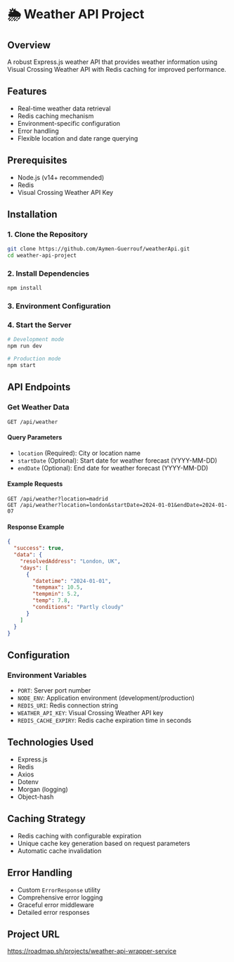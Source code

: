 # 🌦️ Weather API Project

## Overview

A robust Express.js weather API that provides weather information using Visual Crossing Weather API with Redis caching for improved performance.

## Features

- Real-time weather data retrieval
- Redis caching mechanism
- Environment-specific configuration
- Error handling
- Flexible location and date range querying

## Prerequisites

- Node.js (v14+ recommended)
- Redis
- Visual Crossing Weather API Key

## Installation

### 1. Clone the Repository

```bash
git clone https://github.com/Aymen-Guerrouf/weatherApi.git
cd weather-api-project
```

### 2. Install Dependencies

```bash
npm install
```

### 3. Environment Configuration



### 4. Start the Server

```bash
# Development mode
npm run dev

# Production mode
npm start
```

## API Endpoints

### Get Weather Data

```
GET /api/weather
```

#### Query Parameters

- `location` (Required): City or location name
- `startDate` (Optional): Start date for weather forecast (YYYY-MM-DD)
- `endDate` (Optional): End date for weather forecast (YYYY-MM-DD)

#### Example Requests

```
GET /api/weather?location=madrid
GET /api/weather?location=london&startDate=2024-01-01&endDate=2024-01-07
```

#### Response Example

```json
{
  "success": true,
  "data": {
    "resolvedAddress": "London, UK",
    "days": [
      {
        "datetime": "2024-01-01",
        "tempmax": 10.5,
        "tempmin": 5.2,
        "temp": 7.8,
        "conditions": "Partly cloudy"
      }
    ]
  }
}
```



## Configuration

### Environment Variables

- `PORT`: Server port number
- `NODE_ENV`: Application environment (development/production)
- `REDIS_URI`: Redis connection string
- `WEATHER_API_KEY`: Visual Crossing Weather API key
- `REDIS_CACHE_EXPIRY`: Redis cache expiration time in seconds

## Technologies Used

- Express.js
- Redis
- Axios
- Dotenv
- Morgan (logging)
- Object-hash

## Caching Strategy

- Redis caching with configurable expiration
- Unique cache key generation based on request parameters
- Automatic cache invalidation

## Error Handling

- Custom `ErrorResponse` utility
- Comprehensive error logging
- Graceful error middleware
- Detailed error responses

## Project URL
https://roadmap.sh/projects/weather-api-wrapper-service

